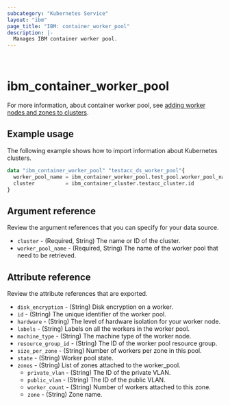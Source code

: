 ```yaml
---
subcategory: "Kubernetes Service"
layout: "ibm"
page_title: "IBM: container_worker_pool"
description: |-
  Manages IBM container worker pool.
---
```

​
# ibm_container_worker_pool
For more information, about container worker pool, see [adding worker nodes and zones to clusters](https://cloud.ibm.com/docs/containers?topic=containers-add_workers).
​
## Example usage
The following example shows how to import information about Kubernetes clusters.

```terraform
data "ibm_container_worker_pool" "testacc_ds_worker_pool"{
  worker_pool_name = ibm_container_worker_pool.test_pool.worker_pool_name
  cluster          = ibm_container_cluster.testacc_cluster.id
}
```
## Argument reference
Review the argument references that you can specify for your data source. 

- `cluster` - (Required, String) The name or ID of the cluster.
- `worker_pool_name` - (Required, String) The name of the worker pool that need to be retrieved.

## Attribute reference
Review the attribute references that are exported.

- `disk_encryption` - (String) Disk encryption on a worker.
- `id` - (String) The unique identifier of the worker pool. 
- `hardware` - (String) The level of hardware isolation for your worker node.
- `labels` - (String) Labels on all the workers in the worker pool.
- `machine_type` - (String) The machine type of the worker node.
- `resource_group_id` - (String) The ID of the worker pool resource group.
- `size_per_zone` - (String) Number of workers per zone in this pool.
- `state` - (String) Worker pool state. 
- `zones` - (String) List of zones attached to the worker_pool.
	- `private_vlan` - (String) The ID of the private VLAN.
	- `public_vlan` - (String) The ID of the public VLAN.
	- `worker_count` - (String) Number of workers attached to this zone.
  - `zone` - (String) Zone name.
